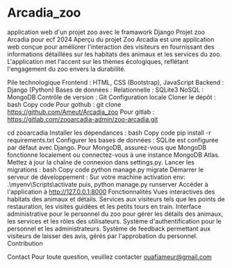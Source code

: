 # Arcadia_zoo

application web d'un projet zoo avec le framawork Django
Projet zoo Arcadia pour ecf 2024
Aperçu du projet
Zoo Arcadia est une application web conçue pour améliorer l'interaction des visiteurs en fournissant des informations détaillées sur les habitats des animaux et les services du zoo. L'application met l'accent sur les thèmes écologiques, reflétant l'engagement du zoo envers la durabilité.

Pile technologique
Frontend : HTML, CSS (Bootstrap), JavaScript
Backend : Django (Python)
Bases de données :
Relationnelle : SQLite3
NoSQL : MongoDB
Contrôle de version : Git
Configuration locale
Cloner le dépôt :
bash
Copy code
Pour gothub : git clone https://github.com/Ameut/Arcadia_zoo
Pour gitlab : https://gitlab.com/zooarcadia-admin/zoo-arcadia.git

cd zooarcadia
Installer les dépendances :
bash
Copy code
pip install -r requirements.txt
Configurer les bases de données :
SQLite est configurée par défaut avec Django.
Pour MongoDB, assurez-vous que MongoDB fonctionne localement ou connectez-vous à une instance MongoDB Atlas. Mettez à jour la chaîne de connexion dans settings.py.
Lancer les migrations :
bash
Copy code
python manage.py migrate
Démarrer le serveur de développement :
Sur votre machine activation env: .\myenv\Scripts\activate puis,
python manage.py runserver
Accéder à l'application à http://127.0.0.1:8000
Fonctionnalités
Vues interactives des habitats des animaux et détails.
Services aux visiteurs tels que les points de restauration, les visites guidées et les petits tours en train.
Interface administrative pour le personnel du zoo pour gérer les détails des animaux, les services et les rôles des utilisateurs.
Système d'authentification pour le personnel et les administrateurs.
Système de feedback permettant aux visiteurs de laisser des avis, gérés par l'approbation du personnel.
Contribution

Contact
Pour toute question, veuillez contacter ouafiameur@gmail.com
